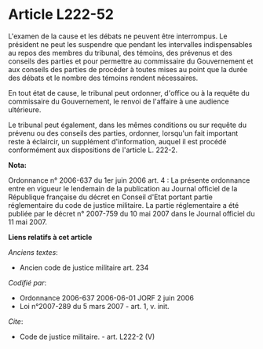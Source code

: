 # Article L222-52

L'examen de la cause et les débats ne peuvent être interrompus. Le président ne peut les suspendre que pendant les
intervalles indispensables au repos des membres du tribunal, des témoins, des prévenus et des conseils des parties et pour
permettre au commissaire du Gouvernement et aux conseils des parties de procéder à toutes mises au point que la durée des
débats et le nombre des témoins rendent nécessaires. 

En tout état de cause, le tribunal peut ordonner, d'office ou à la requête du commissaire du Gouvernement, le renvoi de
l'affaire à une audience ultérieure. 

Le tribunal peut également, dans les mêmes conditions ou sur requête du prévenu ou des conseils des parties, ordonner,
lorsqu'un fait important reste à éclaircir, un supplément d'information, auquel il est procédé conformément aux dispositions
de l'article L. 222-2.

**Nota:**

Ordonnance n° 2006-637 du 1er juin 2006 art. 4 : La présente ordonnance entre en vigueur le lendemain de la publication au
Journal officiel de la République française du décret en Conseil d'Etat portant partie réglementaire du code de justice
militaire. La partie réglementaire a été publiée par le décret n° 2007-759 du 10 mai 2007 dans le Journal officiel du 11 mai
2007.

**Liens relatifs à cet article**

_Anciens textes_:

  - Ancien code de justice militaire art. 234

_Codifié par_:

  - Ordonnance 2006-637 2006-06-01 JORF 2 juin 2006
  - Loi n°2007-289 du 5 mars 2007 - art. 1, v. init.

_Cite_:

  - Code de justice militaire. - art. L222-2 (V)
